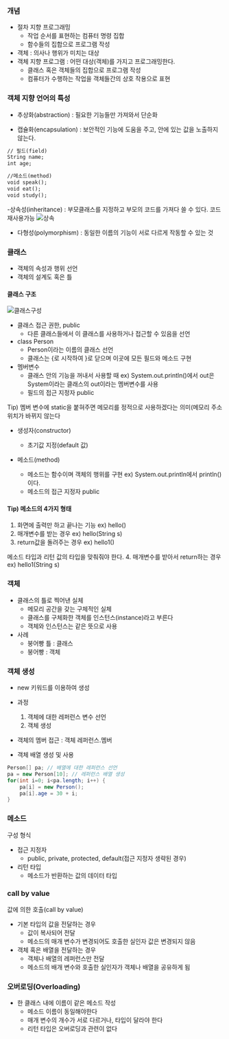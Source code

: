 ### 개념
- 절차 지향 프로그래밍 
	- 작업 순서를 표현하는 컴퓨터 명령 집합
	- 함수들의 집합으로 프로그램 작성
- 객체 : 의사나 행위가 미치는 대상
- 객체 지향 프로그램 : 어떤 대상(객체)를 가지고 프로그래밍한다.
	- 클래스 혹은 객체들의 집합으로 프로그램 작성
	- 컴퓨터가 수행하는 작업을 객체들간의 상호 작용으로 표현
	
### 객체 지향 언어의 특성
- 추상화(abstraction) : 필요한 기능들만 가져와서 단순화

- 캡슐화(encapsulation) : 보안적인 기능에 도움을 주고, 안에 있는 값을 노출하지 않는다.
```markdown
// 필드(field)
String name;
int age; 

//메소드(method)
void speak();
void eat();
void study();
```
-상속성(inheritance) : 부모클래스를 지정하고 부모의 코드를 가져다 쓸 수 있다. 코드 재사용가능
![상속](https://user-images.githubusercontent.com/66901172/91116815-2cf01280-e6c8-11ea-82e2-f249a17f2432.png)

- 다형성(polymorphism) : 동일한 이름의 기능이 서로 다르게 작동할 수 있는 것
	
### 클래스
- 객체의 속성과 행위 선언
- 객체의 설계도 혹은 틀

#### 클래스 구조

![클래스구성](https://user-images.githubusercontent.com/66901172/91117108-ce776400-e6c8-11ea-9fab-a1d526d68693.PNG)

- 클래스 접근 권한, public
	- 다른 클래스들에서 이 클래스를 사용하거나 접근할 수 있음을 선언
- class Person
	- Person이라는 이름의 클래스 선언
	- 클래스는 {로 시작하여 }로 닫으며 이곳에 모든 필드와 메소드 구현
- 멤버변수 
	- 클래스 안의 기능을 꺼내서 사용할 때 ex) System.out.println()에서 out은 System이라는 클래스의 out이라는 멤버변수를 사용
	- 필드의 접근 지정자 public
	
Tip) 멤버 변수에 static을 붙혀주면 메모리를 정적으로 사용하겠다는 의미(메모리 주소 위치가 바뀌지 않는다
- 생성자(constructor)
	- 초기값 지정(default 값)
	
- 메소드(method)
	- 메소드는 함수이며 객체의 행위를 구현 ex) System.out.println에서 println()이다.
	- 메소드의 접근 지정자 public

#### Tip) 메소드의 4가지 형태
1. 화면에 출력만 하고 끝나는 기능 ex) hello()
2. 매개변수를 받는 경우 ex) hello(String s)
3. return값을 돌려주는 경우 ex) hello1()

메소드 타입과 리턴 값의 타입을 맞춰줘야 한다.
4. 매개변수를 받아서 return하는 경우 ex) hello1(String s)
	

### 객체
- 클래스의 틀로 찍어낸 실체
	- 메모리 공간을 갖는 구체적인 실체
	- 클래스를 구체화한 객체를 인스턴스(instance)라고 부른다
	- 객체와 인스턴스는 같은 뜻으로 사용
- 사례
	- 붕어빵 틀 : 클래스
	- 붕어빵 : 객체

### 객체 생성
- new 키워드를 이용하여 생성
- 과정
	1. 객체에 대한 레퍼런스 변수 선언
	2. 객체 생성
- 객체의 멤버 접근 : 객체 레퍼런스.멤버

- 객체 배열 생성 및 사용
```java
Person[] pa; // 배열에 대한 레퍼런스 선언
pa = new Person[10]; // 레퍼런스 배열 생성
for(int i=0; i<pa.length; i++) {
	pa[i] = new Person();
	pa[i].age = 30 + i;
}
```
### 메소드
구성 형식
- 접근 지정자
	- public, private, protected, default(접근 지정자 생략된 경우)
- 리턴 타입
	- 메소드가 반환하는 값의 데이터 타입

### call by value
값에 의한 호출(call by value)
- 기본 타입의 값을 전달하는 경우
	- 값이 복사되어 전달
	- 메소드의 매개 변수가 변경되어도 호출한 실인자 값은 변경되지 않음
- 객체 혹은 배열을 전달하는 경우
	- 객체나 배열의 레퍼런스만 전달
	- 메소드의 배개 변수와 호출한 실인자가 객체나 배열을 공유하게 됨

### 오버로딩(Overloading)
- 한 클래스 내에 이름이 같은 메소드 작성
	- 메소드 이름이 동일해야한다
	- 매개 변수의 개수가 서로 다르거나, 타입이 달라야 한다
	- 리턴 타입은 오버로딩과 관련이 없다






